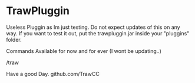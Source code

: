 # TrawPluggin
Useless Pluggin as Im just testing. Do not expect updates of this on any way.
If you want to test it out, put the trawpluggin.jar inside your "pluggins" folder.

Commands Available for now and for ever (I wont be updating..)

/traw



Have a good Day. github.com/TrawCC
